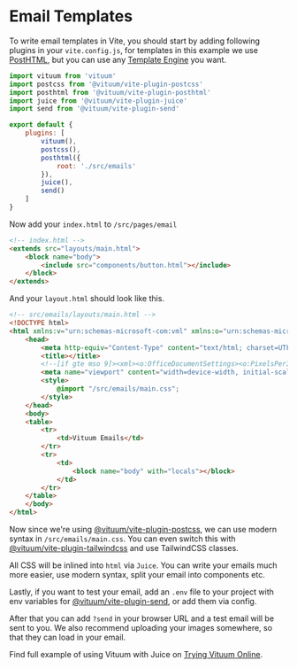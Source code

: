# Email Templates

To write email templates in Vite, you should start by adding following plugins in your `vite.config.js`, for templates in this example we use [PostHTML](/plugins/posthtml), but you can use any [Template Engine](/guide/template-engines) you want.

```javascript
import vituum from 'vituum'
import postcss from '@vituum/vite-plugin-postcss'
import posthtml from '@vituum/vite-plugin-posthtml'
import juice from '@vituum/vite-plugin-juice'
import send from '@vituum/vite-plugin-send'

export default {
    plugins: [
        vituum(),
        postcss(),
        posthtml({
            root: './src/emails'
        }),
        juice(),
        send()
    ]
}
```

Now add your `index.html` to `/src/pages/email`

```html
<!-- index.html -->
<extends src="layouts/main.html">
    <block name="body">
        <include src="components/button.html"></include>
    </block>
</extends>
```

And your `layout.html` should look like this.

```html
<!-- src/emails/layouts/main.html -->
<!DOCTYPE html>
<html xmlns:v="urn:schemas-microsoft-com:vml" xmlns:o="urn:schemas-microsoft-com:office:office" xmlns:w="urn:schemas-microsoft-com:office:word" xmlns:m="http://schemas.microsoft.com/office/2004/12/omml" xmlns="http://www.w3.org/TR/REC-html40">
    <head>
        <meta http-equiv="Content-Type" content="text/html; charset=UTF-8">
        <title></title>
        <!--[if gte mso 9]><xml><o:OfficeDocumentSettings><o:PixelsPerInch>96</o:PixelsPerInch></o:OfficeDocumentSettings></xml><![endif]-->
        <meta name="viewport" content="width=device-width, initial-scale=1.0">
        <style>
            @import "/src/emails/main.css";
        </style>
    </head>
    <body>
    <table>
        <tr>
            <td>Vituum Emails</td>
        </tr>
        <tr>
            <td>
                <block name="body" with="locals"></block>
            </td>
        </tr>
    </table>
    </body>
</html>

```

Now since we're using [@vituum/vite-plugin-postcss](/plugins/postcss), we can use modern syntax in `/src/emails/main.css`. You can even switch this with [@vituum/vite-plugin-tailwindcss](/plugins/tailwindcss) and use TailwindCSS classes. 

All CSS will be inlined into `html` via `Juice`. You can write your emails much more easier, use modern syntax, split your email into components etc. 

Lastly, if you want to test your email, add an `.env` file to your project with env variables for [@vituum/vite-plugin-send](/plugins/send), or add them via config. 

After that you can add `?send` in your browser URL and a test email will be sent to you. We also recommend uploading your images somewhere, so that they can load in your email.


Find full example of using Vituum with Juice on [Trying Vituum Online](/guide/#trying-vituum-online).
